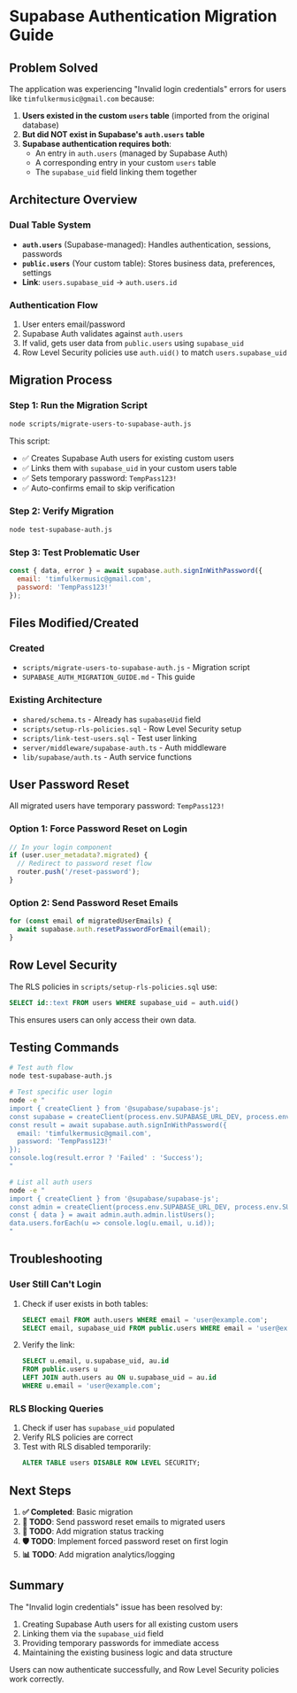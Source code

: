 # Supabase Authentication Migration Guide

## Problem Solved

The application was experiencing "Invalid login credentials" errors for users like `timfulkermusic@gmail.com` because:

1. **Users existed in the custom `users` table** (imported from the original database)
2. **But did NOT exist in Supabase's `auth.users` table**
3. **Supabase authentication requires both**:
   - An entry in `auth.users` (managed by Supabase Auth)
   - A corresponding entry in your custom `users` table
   - The `supabase_uid` field linking them together

## Architecture Overview

### Dual Table System
- **`auth.users`** (Supabase-managed): Handles authentication, sessions, passwords
- **`public.users`** (Your custom table): Stores business data, preferences, settings
- **Link**: `users.supabase_uid` → `auth.users.id`

### Authentication Flow
1. User enters email/password
2. Supabase Auth validates against `auth.users`
3. If valid, gets user data from `public.users` using `supabase_uid`
4. Row Level Security policies use `auth.uid()` to match `users.supabase_uid`

## Migration Process

### Step 1: Run the Migration Script
```bash
node scripts/migrate-users-to-supabase-auth.js
```

This script:
- ✅ Creates Supabase Auth users for existing custom users
- ✅ Links them with `supabase_uid` in your custom users table
- ✅ Sets temporary password: `TempPass123!`
- ✅ Auto-confirms email to skip verification

### Step 2: Verify Migration
```bash
node test-supabase-auth.js
```

### Step 3: Test Problematic User
```javascript
const { data, error } = await supabase.auth.signInWithPassword({
  email: 'timfulkermusic@gmail.com',
  password: 'TempPass123!'
});
```

## Files Modified/Created

### Created
- `scripts/migrate-users-to-supabase-auth.js` - Migration script
- `SUPABASE_AUTH_MIGRATION_GUIDE.md` - This guide

### Existing Architecture
- `shared/schema.ts` - Already has `supabaseUid` field
- `scripts/setup-rls-policies.sql` - Row Level Security setup
- `scripts/link-test-users.sql` - Test user linking
- `server/middleware/supabase-auth.ts` - Auth middleware
- `lib/supabase/auth.ts` - Auth service functions

## User Password Reset

All migrated users have temporary password: `TempPass123!`

### Option 1: Force Password Reset on Login
```javascript
// In your login component
if (user.user_metadata?.migrated) {
  // Redirect to password reset flow
  router.push('/reset-password');
}
```

### Option 2: Send Password Reset Emails
```javascript
for (const email of migratedUserEmails) {
  await supabase.auth.resetPasswordForEmail(email);
}
```

## Row Level Security

The RLS policies in `scripts/setup-rls-policies.sql` use:
```sql
SELECT id::text FROM users WHERE supabase_uid = auth.uid()
```

This ensures users can only access their own data.

## Testing Commands

```bash
# Test auth flow
node test-supabase-auth.js

# Test specific user login
node -e "
import { createClient } from '@supabase/supabase-js';
const supabase = createClient(process.env.SUPABASE_URL_DEV, process.env.SUPABASE_ANON_KEY_DEV);
const result = await supabase.auth.signInWithPassword({
  email: 'timfulkermusic@gmail.com',
  password: 'TempPass123!'
});
console.log(result.error ? 'Failed' : 'Success');
"

# List all auth users
node -e "
import { createClient } from '@supabase/supabase-js';
const admin = createClient(process.env.SUPABASE_URL_DEV, process.env.SUPABASE_SERVICE_KEY_DEV);
const { data } = await admin.auth.admin.listUsers();
data.users.forEach(u => console.log(u.email, u.id));
"
```

## Troubleshooting

### User Still Can't Login
1. Check if user exists in both tables:
   ```sql
   SELECT email FROM auth.users WHERE email = 'user@example.com';
   SELECT email, supabase_uid FROM public.users WHERE email = 'user@example.com';
   ```

2. Verify the link:
   ```sql
   SELECT u.email, u.supabase_uid, au.id
   FROM public.users u
   LEFT JOIN auth.users au ON u.supabase_uid = au.id
   WHERE u.email = 'user@example.com';
   ```

### RLS Blocking Queries
1. Check if user has `supabase_uid` populated
2. Verify RLS policies are correct
3. Test with RLS disabled temporarily:
   ```sql
   ALTER TABLE users DISABLE ROW LEVEL SECURITY;
   ```

## Next Steps

1. **✅ Completed**: Basic migration
2. **📧 TODO**: Send password reset emails to migrated users
3. **🔧 TODO**: Add migration status tracking
4. **🛡️ TODO**: Implement forced password reset on first login
5. **📊 TODO**: Add migration analytics/logging

## Summary

The "Invalid login credentials" issue has been resolved by:
1. Creating Supabase Auth users for all existing custom users
2. Linking them via the `supabase_uid` field
3. Providing temporary passwords for immediate access
4. Maintaining the existing business logic and data structure

Users can now authenticate successfully, and Row Level Security policies work correctly.